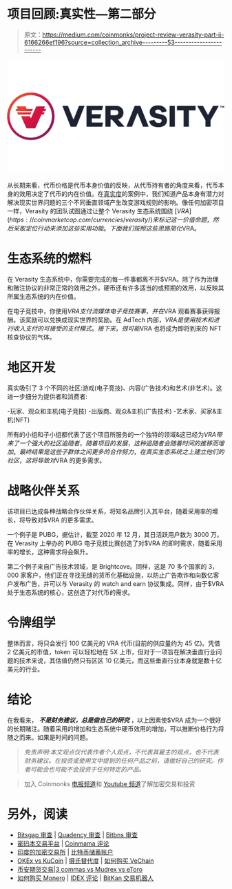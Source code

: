 # 项目回顾:真实性—第二部分

> 原文：<https://medium.com/coinmonks/project-review-verasity-part-ii-6166266ef196?source=collection_archive---------53----------------------->

![](img/4f16a1f12eb1372b4b186727500b9d40.png)

从长期来看，代币价格是代币本身价值的反映，从代币持有者的角度来看，代币本身的效用决定了代币的内在价值。在[真实度](https://verasity.io/)的案例中，我们知道产品本身有潜力对解决现实世界问题的三个不同垂直领域产生改变游戏规则的影响。像任何加密项目一样，Verasity 的团队试图通过让整个 Verasity 生态系统围绕 [$VRA](https://coinmarketcap.com/currencies/verasity/) 来标记这一价值命题，然后采取定位行动来添加这些实用功能。下面我们按照这些思路简化$VRA。

# 生态系统的燃料

在 Verasity 生态系统中，你需要完成的每一件事都离不开$VRA。除了作为治理和赌注协议的非常正常的效用之外，硬币还有许多适当的或预期的效用，以反映其所属生态系统的内在价值。

在电子竞技中，你使用$VRA 支付流媒体电子竞技赛事，并在$VRA 观看赛事获得报酬。该奖励可以兑换成现实世界的奖励。在 AdTech 内部，$VRA 是使用技术和进行收入支付的可接受的支付模式。接下来，很可能$VRA 也将成为即将到来的 NFT 核查协议的气体。

# 地区开发

真实吸引了 3 个不同的社区:游戏(电子竞技)、内容(广告技术)和艺术(非艺术)。这进一步细分为提供者和消费者:

-玩家、观众和主机(电子竞技)
-出版商、观众&主机(广告技术)
-艺术家、买家&主机(NFT)

所有的小组和子小组都代表了这个项目所服务的一个独特的领域&这已经为$VRA 带来了一个强大的社区追随者，随着项目的发展，这种追随者会随着时间的推移而增加。最终结果是这些子群体之间更多的合作努力，在真实生态系统之上建立他们的社区，这将导致对$VRA 的更多需求。

# 战略伙伴关系

该项目已达成各种战略合作伙伴关系，将知名品牌引入其平台，随着采用率的增长，将导致对$VRA 的更多需求。

一个例子是 PUBG，据估计，截至 2020 年 12 月，其日活跃用户数为 3000 万。在 Verasity 上举办的 PUBG 电子竞技比赛创造了对$VRA 的即时需求，随着采用率的增长，这种需求将会飙升。

第二个例子来自广告技术领域，是 Brightcove。同样，这是 70 多个国家的 3，000 家客户，他们正在寻找无缝的货币化基础设施，以防止广告欺诈和向数亿客户发布广告，并可以与 Verasity 的 watch and earn 协议集成。同样，由于$VRA 处于生态系统的核心，这创造了对代币的需求。

# 令牌组学

整体而言，将只会发行 100 亿美元的 VRA 代币(目前的供应量约为 45 亿)。凭借 2 亿美元的市值，token 可以轻松地在 5X 上市，但对于一项旨在解决垂直行业问题的技术来说，其估值仍然只有区区 10 亿美元，而这些垂直行业本身就是数十亿美元的行业。

# 结论

在我看来， ***不是财务建议，总是做自己的研究*** ，以上因素使$VRA 成为一个很好的长期赌注。随着采用的增加和生态系统中硬币效用的增加，可以推断价格行为将随之而来。如果是时间的问题。

> *免责声明:本文观点仅代表作者个人观点，不代表其雇主的观点，也不代表财务建议。在投资或使用文中提到的任何产品之前，请做好自己的研究。作者可能会也可能不会投资于任何特定的产品。*

> 加入 Coinmonks [电报频道](https://t.me/coincodecap)和 [Youtube 频道](https://www.youtube.com/c/coinmonks/videos)了解加密交易和投资

# 另外，阅读

*   [Bitsgap 审查](/coinmonks/bitsgap-review-a-crypto-trading-bot-that-makes-easy-money-a5d88a336df2) | [Quadency 审查](/coinmonks/quadency-review-a-crypto-trading-automation-platform-3068eaa374e1) | [Bitbns 审查](/coinmonks/bitbns-review-38256a07e161)
*   [密码本交易平台](/coinmonks/top-10-crypto-copy-trading-platforms-for-beginners-d0c37c7d698c) | [Coinmama 评论](/coinmonks/coinmama-review-ace5641bde6e)
*   [印度的加密交易所](/coinmonks/bitcoin-exchange-in-india-7f1fe79715c9) | [比特币储蓄账户](/coinmonks/bitcoin-savings-account-e65b13f92451)
*   [OKEx vs KuCoin](https://coincodecap.com/okex-kucoin) | [摄氏替代度](https://coincodecap.com/celsius-alternatives) | [如何购买 VeChain](https://coincodecap.com/buy-vechain)
*   [币安期货交易](https://coincodecap.com/binance-futures-trading)|[3 commas vs Mudrex vs eToro](https://coincodecap.com/mudrex-3commas-etoro)
*   [如何购买 Monero](https://coincodecap.com/buy-monero) | [IDEX 评论](https://coincodecap.com/idex-review) | [BitKan 交易机器人](https://coincodecap.com/bitkan-trading-bot)